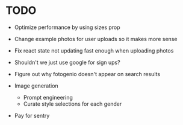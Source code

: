 # TODO

- Optimize performance by using sizes prop
- Change example photos for user uploads so it makes more sense
- Fix react state not updating fast enough when uploading photos
- Shouldn't we just use google for sign ups?
- Figure out why fotogenio doesn't appear on search results

- Image generation
  - Prompt engineering
  - Curate style selections for each gender
- Pay for sentry
